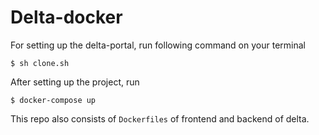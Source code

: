 # Delta-docker

For setting up the delta-portal, run following command on your terminal

`$ sh clone.sh`

After setting up the project, run 

`$ docker-compose up`


This repo also consists of `Dockerfiles` of frontend and backend of delta.
